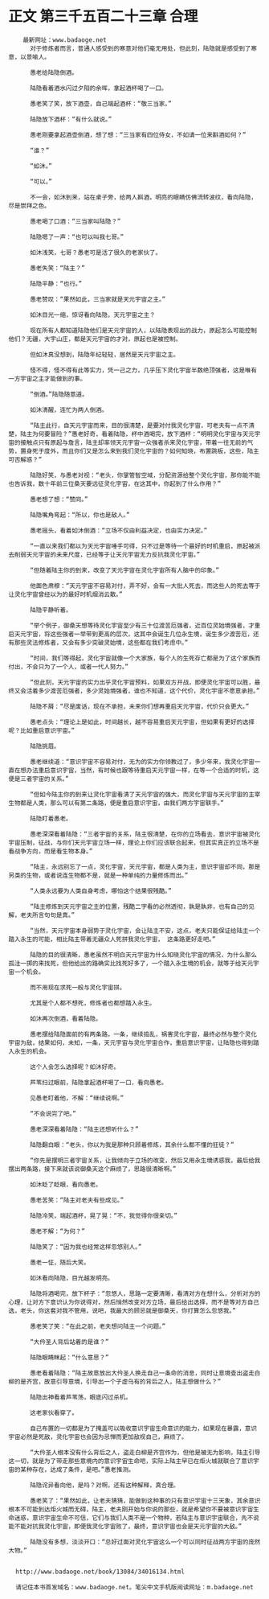 # 正文 第三千五百二十三章 合理
        最新网址：www.badaoge.net
          对于修炼者而言，普通人感受到的寒意对他们毫无用处，但此刻，陆隐就是感受到了寒意，以景喻人。
      
          愚老给陆隐倒酒。
      
          陆隐看着酒水闪过夕阳的余晖，拿起酒杯喝了一口。
      
          愚老笑了笑，放下酒壶，自己端起酒杯：“敬三当家。”
      
          陆隐放下酒杯：“有什么就说。”
      
          愚老刚要拿起酒壶倒酒，想了想：“三当家有四位侍女，不如请一位来斟酒如何？”
      
          “谁？”
      
          “如沐。”
      
          “可以。”
      
          不一会，如沐到来，站在桌子旁，给两人斟酒，明亮的眼睛仿佛流转波纹，看向陆隐，尽是崇拜之色。
      
          愚老喝了口酒：“三当家叫陆隐？”
      
          陆隐嗯了一声：“也可以叫我七哥。”
      
          如沐浅笑，七哥？愚老可是活了很久的老家伙了。
      
          愚老失笑：“陆主？”
      
          陆隐平静：“也行。”
      
          愚老赞叹：“果然如此，三当家就是天元宇宙之主。”
      
          如沐目光一缩，惊讶看向陆隐，天元宇宙之主？
      
          现在所有人都知道陆隐他们是天元宇宙的人，以陆隐表现出的战力，原起怎么可能控制他们？无疆，大宇山庄，都是天元宇宙的才对，原起也是被控制。
      
          但如沐真没想到，陆隐年纪轻轻，居然是天元宇宙之主。
      
          怪不得，怪不得有此等实力，凭一己之力，几乎压下灵化宇宙半数绝顶强者，这是唯有一方宇宙之主才能做到的事。
      
          “倒酒。”陆隐随意道。
      
          如沐清醒，连忙为两人倒酒。
      
          “陆主此行，自天元宇宙而来，目的很清楚，是要对付我灵化宇宙，可老夫有一点不清楚，陆主为何要冒险？”愚老好奇，看着陆隐，杯中酒喝完，放下酒杯：“明明灵化宇宙与天元宇宙的接触点只有原起与詹言，陆主却率领天元宇宙一众强者杀来灵化宇宙，带着一往无前的气势，置身死于度外，而且你们又是怎么来到我们灵化宇宙的？如何知晓，布置跳板，这些，陆主可否解惑？”
      
          陆隐好笑，与愚老对视：“老头，你掌管智空域，分配资源给整个灵化宇宙，那你能不能也告诉我，数十年前三位桑天要远征灵化宇宙，在这其中，你起到了什么作用？”
      
          愚老想了想：“赞同。”
      
          陆隐嘴角弯起：“所以，你也是敌人。”
      
          愚老摇头，看着如沐倒酒：“立场不仅由利益决定，也由实力决定。”
      
          “一直以来我们都以为天元宇宙唾手可得，只不过是等待一个最好的时机重启，原起被派去削弱天元宇宙的未来尺度，已经等于让天元宇宙无力反抗我灵化宇宙。”
      
          “但随着陆主你的到来，改变了天元宇宙在灵化宇宙所有人脑中的印象。”
      
          他面色肃穆：“天元宇宙不容易对付，弄不好，会有一大批人死去，而这些人的死去等于让灵化宇宙曾经以为的最好时机烟消云散。”
      
          陆隐平静听着。
      
          “举个例子，御桑天想等待灵化宇宙至少有三十位渡苦厄强者，近百位灵始境强者，才重启天元宇宙，将这些强者一举带到更高的层次，这其中会诞生几位永生境，诞生多少渡苦厄，还有那些灵法修炼者，又会有多少突破灵始境，这些都在我们考虑中。”
      
          “时间，我们等得起，灵化宇宙就像一个大家族，每个人的生死存亡都是为了这个家族而付出，不会只为了一个人，或者一代人努力。”
      
          “但此刻，天元宇宙的实力出乎灵化宇宙预料，如果双方开战，即便灵化宇宙可以胜，最终又会活着多少渡苦厄强者，多少灵始境强者，谁也不知道，这个代价，灵化宇宙不愿意承担。”
      
          陆隐不屑：“尽是废话，现在不承担，未来你们想再重启天元宇宙，代价只会更大。”
      
          愚老点头：“理论上是如此，时间越长，越不容易重启天元宇宙，但如果有更好的选择呢？比如重启意识宇宙。”
      
          陆隐挑眉。
      
          愚老继续道：“意识宇宙不容易对付，无为的实力你领教过了，多少年来，我灵化宇宙一直在想办法重启意识宇宙，当然，有时候也跟等待重启天元宇宙一样，在等一个合适的时机，这便是三者宇宙的关系。”
      
          “但如今陆主你的到来让灵化宇宙看清了天元宇宙的强大，而灵化宇宙与天元宇宙的主宰生物都是人类，那么可以有第二条路，便是重启意识宇宙，由我们两方宇宙联手。”
      
          陆隐盯着愚老。
      
          愚老深深看着陆隐：“三者宇宙的关系，陆主很清楚，在你的立场看去，意识宇宙被灵化宇宙压制，征战，与你们天元宇宙立场一样，理论上你们应该联合起来，但其实真正的立场不是看战争方向，而是看生物本身。”
      
          “陆主，永远别忘了一点，灵化宇宙，天元宇宙，都是人类为主，意识宇宙却不同，那是另类的生物，或者说连生物都不是，就是一种单纯的力量修炼而出。”
      
          “人类永远要为人类自身考虑，哪怕这个结果很残酷。”
      
          “陆主修炼到天元宇宙之主的位置，残酷二字看的必然透彻，孰是孰非，也有自己的见解，老夫所言句句是真。”
      
          “当然，天元宇宙本身弱势于灵化宇宙，会让陆主不安，这点，老夫只能保证给陆主一个踏入永生的可能，相比陆主带着无疆众人死拼我灵化宇宙， 这条路更好走吧。”
      
          陆隐的目的很清晰，愚老虽然不明白天元宇宙为什么知晓灵化宇宙的情况，为什么那么孤注一掷的来找死，但他给出的路确实比找死好多了，一个踏入永生境的机会，就等于给天元宇宙一个机会。
      
          而不用现在求死一般与灵化宇宙拼。
      
          尤其是个人都不想死，修炼者也都想踏入永生。
      
          如沐再次倒酒，看着陆隐。
      
          愚老摆给陆隐面前的有两条路，一条，继续捣乱，祸害灵化宇宙，最终必然与整个灵化宇宙为敌，结果如何，未知，一条，天元宇宙与灵化宇宙合作，重启意识宇宙，让陆隐也得到踏入永生的机会。
      
          这个人会怎么选择呢？如沐好奇。
      
          芦苇扫过眼前，陆隐拿起酒杯喝了一口，看向愚老。
      
          见愚老盯着他，不解：“继续说啊。”
      
          “不会说完了吧。”
      
          愚老深深看着陆隐：“陆主还想听什么？”
      
          陆隐翻白眼：“老头，你以为我是那种只顾着修炼，其余什么都不懂的狂徒？”
      
          “你先是摆明三者宇宙关系，让我倾向于立场的改变，然后又用永生境诱惑我，最后给我摆出两条路，接下来就该说御桑天这个麻烦了，思路很清晰啊。”
      
          如沐眨了眨眼，看向愚老。
      
          愚老苦笑：“陆主对老夫有些成见。”
      
          陆隐冷笑，端起酒杯，晃了晃：“不，我觉得你很亲切。”
      
          愚老不解：“为何？”
      
          陆隐笑了：“因为我也经常这样忽悠别人。”
      
          愚老一怔，随后大笑。
      
          如沐看向陆隐，目光越发明亮。
      
          陆隐将酒喝完，放下杯子：“忽悠人，思路一定要清晰，看清对方在想什么，分析对方的心理，让对方下意识认为你说得对，然后悄然改变对方立场，最后给出选择，而不是等对方自己选，老头，你这套对我不管用，说吧，我最大的顾忌就是御桑天，你打算怎么忽悠我。”
      
          愚老笑了笑：“在此之前，老夫想问陆主一个问题。”
      
          “大仱圣人背后站着的是谁？”
      
          陆隐眼睛眯起：“什么意思？”
      
          愚老看着陆隐：“陆主故意放出大仱圣人换走自己一条命的消息，同时让意境查出盗走白柳的是齐宫，故意引导意境，引导出一个子虚乌有的背后之人，陆主想做什么？”
      
          陆隐出神看着芦苇荡，眼底闪过杀机。
      
          这老家伙看穿了。
      
          自己布置的一切都是为了掩盖可以吸收意识宇宙生命意识的能力，如果现在暴露，意识宇宙必然是死敌，灵化宇宙也会因为忌惮而更加敌视自己，麻烦了。
      
          “大仱圣人根本没有什么背后之人，盗走白柳是齐宫作为，但他是被无为影响，陆主引导这一切，就是为了带走那些意境内的意识宇宙生命吧，实际上陆主早已在炬火城就联合了意识宇宙的某种存在，达成了条件，是吧。”愚老推测。
      
          陆隐诧异看向他，是吗？对啊，还有这种解释，真合理。
      
          愚老笑了：“果然如此，让老夫猜猜，能做到这种事的只有意识宇宙十三天象，其余意识根本不可能到达炬火城而无碍，陆主，老夫刚开始与你说的那些，就是希望你不要被意识宇宙生命迷惑，意识宇宙生命不可信，它们与我们人类不是一个物种，若陆主与意识宇宙联合，先不说能不能对抗我灵化宇宙，即便我灵化宇宙败了，最终，意识宇宙也会是天元宇宙的大敌。”
      
          陆隐没有多想，淡淡开口：“总好过面对灵化宇宙这么一个可以同时征战两方宇宙的庞然大物。”
      
      
      http://www.badaoge.net/book/13084/34016134.html
      
      请记住本书首发域名：www.badaoge.net。笔尖中文手机版阅读网址：m.badaoge.net